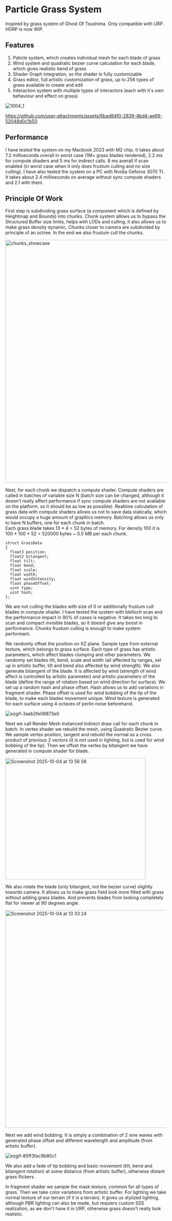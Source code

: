 # Particle Grass System
Inspired by grass system of Ghost Of Tsushima. Only compatible with URP. HDRP is now WIP.

## Features

1. Paticle system, which creates individual mesh for each blade of grass
2. Wind system and quadratic bezier curve calculation for each blade, which gives realistic bend of grass
3. Shader Graph integration, so the shader is fully customizable
4. Grass editor, full artistic customization of grass, up to 256 types of grass available to create and edit
5. Interaction system with multiple types of interactors (each with it's own behaviour and effect on grass)

![1004_1](https://github.com/user-attachments/assets/897cf577-8339-4432-9b33-4c179b8bf028)

https://github.com/user-attachments/assets/6bad84f0-2839-4bd4-ae69-52048d0c1b50

## Performance

I have tested the system on my Macbook 2023 with M2 chip. It takes about 7.2 milliseconds overall in worst case (1M+ grass blades rendered), 2.2 ms for compute shaders and 5 ms for indirect calls. 8 ms averall if scan enabled (in worst case when it only does frustum culling and no size culling). I have also tested the system on a PC with Nvidia Geforce 3070 TI. It takes about 2.4 milliseconds on average without sync compute shaders and 2.1 with them. 

## Principle Of Work

First step is subdividing grass surface (a component which is defined by Heightmap and Bounds) into chunks. Chunk system allows us to bypass the Structured Buffer size limits, 
helps with LODs and culling, it also allows us to make grass density dynamic. Chunks closer to camera are subdivided by principle of an octree. In the end we also frustum cull the chunks.

<img width="1470" height="757" alt="chunks_showcase" src="https://github.com/user-attachments/assets/a56154ae-e3b6-4c92-b2ff-434d6b5cdc5c" />

Next, for each chunk we dispatch a compute shader. Compute shaders are called in batches of variable size N (batch size can be changed, although it doesn't really 
affect performance if sync compute shaders are not available on the platform, so it should be as low as possible). 
Realtime calculation of grass data with compute shaders allows us not to save data statically, which would occupy a 
huge amount of graphics memory. Batching allows us only to have N buffers, one for each chunk in batch.\
Each grass blade takes 13 * 4 = 52 bytes of memory. For density 100 it is 100 * 100 * 52 = 520000 bytes ~ 0.5 MB per each chunk.

```
struct GrassData
{
  float3 position;
  float2 bitangent;
  float tilt;
  float bend;
  float scale;
  float width;
  float windIntensity;
  float phaseOffset;
  uint type;
  uint hash;
};

```
We are not culling the blades with size of 0 or additionally frustum cull blades in compute shader. I have tested the system with blelloch scan and the performance impact in 90% of cases is negative. 
It takes too long to scan and compact invisible blades, so it doesnt give any boost in performance. Chunks frustum culling is enough to make system performant.

We randomly offset the position on XZ plane. Sample type from external texture, which belongs to grass surface. Each type of grass has artistic parameters, 
which affect blades clumping and other parameters. We randomly set blades tilt, bend, scale and width (all affected by ranges, set up in artistic buffer, tilt and bend also affected by wind strength). 
We also generate bitangent of the blade. It is affected by wind (strength of wind affect is controlled by artistic parameter) and artistic parameters of the blade (define the range of rotation based on wind direction for surface). 
We set up a random hash and phase offset. Hash allows us to add variations in fragment shader. Phase offset is used for wind bobbing of the tip of the blade, to make each
blades movement unique. Wind texture is generated for each surface using 4 octaves of perlin noise beforehand.

![ezgif-3aab2fe08873e0](https://github.com/user-attachments/assets/5bd2252a-374e-49d7-ba6c-db54bdf54e59)

Next we call Render Mesh Instanced Indirect draw call for each chunk in batch. In vertex shader we rebuild the mesh, using Quadratic Bezier curve. We sample vertex position, tangent
and rebuild the normal as a cross product of previous 2 vectors (it is not used in lighting, but is used for wind bobbing of the tip). Then we offset the vertex by bitangent we have
generated in compute shader for blade.

<img width="438" height="378" alt="Screenshot 2025-10-04 at 13 56 08" src="https://github.com/user-attachments/assets/c8773b53-e8f5-4a7b-9e78-80e8097037cc" />

We also rotate the blade (only bitangent, not the bezier curve) slightly towards camera. It allows us to make grass field look more filled with grass without adding grass blades. And prevents blades from looking completely
flat for viewer at 90 degrees angle.

<img width="1324" height="678" alt="Screenshot 2025-10-04 at 13 33 24" src="https://github.com/user-attachments/assets/6737d1cc-49b9-4c3e-854b-8fbc4d9b5547" />

Next we add wind bobbing. It is simply a combination of 2 sine waves with generated phase offset and different wavelength and amplitude (from artistic buffer).

![ezgif-85ff3fac9b80c1](https://github.com/user-attachments/assets/9b157528-836c-4aab-81ae-336708d60461)

We also add a fade of tip bobbing and basic movement (tilt, bend and bitangent rotation) at some distance (from artistic buffer), otherwise distant grass flickers.

In fragment shader we sample the mask texture, common for all types of grass. Then we take color variations from artistic buffer. For lighting we take normal texture of our terrain 
(if it is a terrain). It gives us stylized lighting, although PBR lighting can also be made, but requiers custom SSS realization, as we don't have it in URP, otherwise grass doesn't really look realistic.



